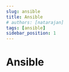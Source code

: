 ```yaml
---
slug: ansible
title: Ansible
# authors: [natarajan]
tags: [ansible]
sidebar_position: 1
---
```


# Ansible

